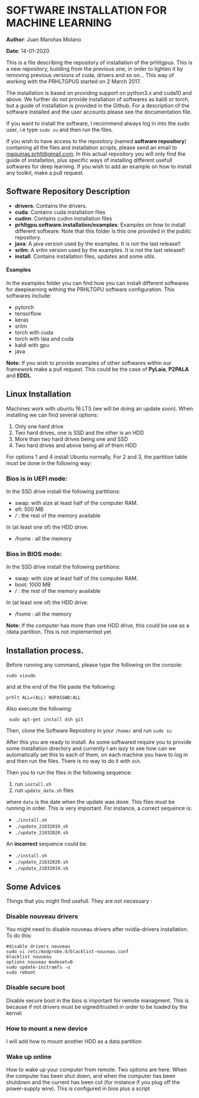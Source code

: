 # SOFTWARE INSTALLATION FOR MACHINE LEARNING
**Author**: Juan Maroñas Molano

**Date**: 14-01-2020

This is a file describing the repository of installation of the prhltgpus. This is a new repository, building from the previous one, in order to lighten it by removing previous versions of cuda, drivers and so on... This way of working with the PRHLTGPUS started on 2 March 2017.

The installation is based on providing support on python3.x and cuda10 and above. We further do not provide installation of softwares as kaldi or torch, but a guide of installation is provided in the Github. For a description of the software installed and the user accounts please see the documentation file.

If you want to install the software, I recommend always log in into the sudo user, i.e type ```sudo su``` and then run the files.

If you wish to have access to the repository (named **software repository**) containing all the files and installation scripts, please send an email to maquinas.prhlt@gmail.com. In this actual repository you will only find the guide of installation, plus specific ways of installing different usefull softwares for deep learning. If you wish to add an example on how to install any toolkit, make a pull request.

## Software Repository Description

* **drivers**: Contains the drivers. 
*  **cuda**: Contains cuda installation files
*  **cudnn**: Contains cudnn installation files
*  **prhltgpu.software.installation/examples**: Examples on how to install different software. Note that this folder is this one provided in the public repository.
*  **java**:  A java version used by the examples. It is not the last release!!
*  **srilm**:  A srilm version used by the examples. It is not the last release!!
* **install**. Contains installation files, updates and some utils.

#### Examples

In the examples folder you can find  how you can install different softwares for deeplearning withing the PRHLTGPU software configuration. This softwares include:

* pytorch
* tensorflow
* keras
* srilm
* torch with cuda
* torch with laia and cuda
* kaldi with gpu
* java

**Note:** If you wish to provide examples of other softwares within our framework make a pull request.  This could be the case of **PyLaia**, **P2PALA** and **EDDL**.


## Linux Installation

Machines work with ubuntu 16 LTS (we will be doing an update soon). When installing we can find several options:
	
1. Only one hard drive
2. Two hard drives, one is SSD and the other is an HDD
3. More than two hard drives being one and SSD
4. Two hard drives and above being all of them HDD

For options 1 and 4 install Ubuntu normally.  For 2 and 3, the partition table must be done in the following way:

### Bios is in UEFI mode:

In the SSD drive install the following partitions:

* swap: with size at least half of the computer RAM.
* efi: 500 MB
* / : the rest of the memory available

In (at least one of) the HDD drive:
* /home : all the memory

### Bios in BIOS mode:
In the SSD drive install the following partitions:

* swap: with size at least half of the computer RAM.
* boot: 1000 MB
* / : the rest of the memory available

In (at least one of) the HDD drive:
* /home : all the memory

**Note:**  If the computer has more than one HDD drive, this could be use as a /data partition. This is not implemented yet.

## Installation process.

Before running any command, please type the following on the console:

```sudo visudo```

and at the end of the file paste the following:

```prhlt ALL=(ALL) NOPASSWD:ALL```

Also execute the following:

``` sudo apt-get install dsh git```

Then, clone the Software Repository in your ```/home/``` and run ```sudo su```

After this you are ready to install. As some softwared require you to provide some installation directory and currently I am lazy to see how can we automatically set this to each of them, on each machine you have to log in and then run the files. There is no way to do it with ``dsh``.

Then you to run the files in the following sequence:

1. run ```install.sh```
2. run ```update_date.sh``` files

where ```date``` is the date when the update was done. This files must be running in order. This is very important. For instance, a correct  sequence is:
* ```./install.sh```
* ```./update_21032019.sh```
*  ```./update_21032020.sh```

An **incorrect** sequence could be:

* ```./install.sh```
* ```./update_21032020.sh```
*  ```./update_21032019.sh```


## Some Advices

Things that you might find usefull. They are not necessary :

### Disable nouveau drivers

You might need to disable nouveau drivers after nvidia-drivers installation. To do this:

```
#disable drivers nouveau
sudo vi /etc/modprobe.d/blacklist-nouveau.conf
blacklist nouveau
options nouveau modeset=0
sudo update-initramfs -u
sudo reboot
```

### Disable secure boot

Disable secure boot in the bios is important for remote managment. This is because if not drivers must be signed/trusted in order to be loaded by the kernel.

### How to mount a new device
I will add how to mount another HDD as a data partition

### Wake up online

How to wake up your computer from remote. Two options are here. When the computer has been shut down, and when the computer has been shutdown and the current has been cut (for instance if you plug off the power-supply wire). This is configured in bios plus a script

